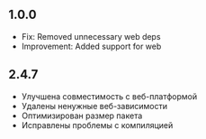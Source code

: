 ## 1.0.0
- Fix: Removed unnecessary web deps
- Improvement: Added support for web

## 2.4.7

* Улучшена совместимость с веб-платформой
* Удалены ненужные веб-зависимости
* Оптимизирован размер пакета
* Исправлены проблемы с компиляцией